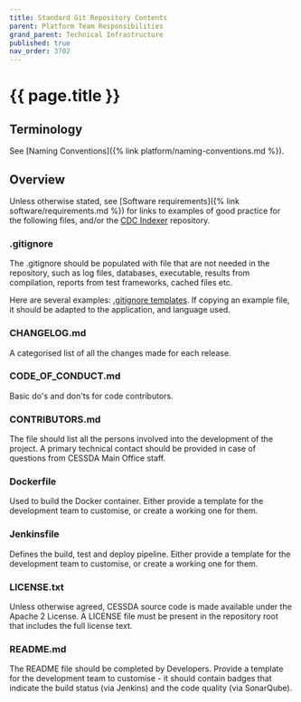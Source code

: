 ```yaml
---
title: Standard Git Repository Contents
parent: Platform Team Responsibilities
grand_parent: Technical Infrastructure
published: true
nav_order: 3702
---
```


# {{ page.title }}

## Terminology

See [Naming Conventions]({% link platform/naming-conventions.md %}).

## Overview

Unless otherwise stated, see [Software requirements]({% link software/requirements.md %})
for links to examples of good practice for the following files,
and/or the [CDC Indexer](https://bitbucket.org/cessda/cessda.cdc.osmh-indexer.cmm/src/) repository.

### .gitignore

The .gitignore should be populated with file that are not needed in the repository, such as log files, databases, executable,
results from compilation, reports from test frameworks, cached files etc.

Here are several examples: [.gitignore templates](https://github.com/github/gitignore).
If copying an example file, it should be adapted to the application, and language used.

### CHANGELOG.md

A categorised list of all the changes made for each release.

### CODE_OF_CONDUCT.md

Basic do's and don'ts for code contributors.

### CONTRIBUTORS.md

The file should list all the persons involved into the development of the project.
A primary technical contact should be provided in case of questions from CESSDA Main Office staff.

### Dockerfile

Used to build the Docker container.
Either provide a template for the development team to customise, or create a working one for them.

### Jenkinsfile

Defines the build, test and deploy pipeline.
Either provide a template for the development team to customise, or create a working one for them.

### LICENSE.txt

Unless otherwise agreed, CESSDA source code is made available under the Apache 2 License.
A LICENSE file must be present in the repository root that includes the full license text.

### README.md

The README file should be completed by Developers.
Provide a template for the development team to customise - it should contain badges that indicate the build status (via Jenkins)
and the code quality (via SonarQube).
